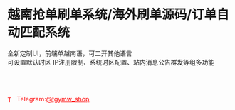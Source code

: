 # 越南抢单刷单系统/海外刷单源码/订单自动匹配系统

全新定制UI，前端单越南语，可二开其他语言<br>可设置默认时区 IP注册限制、系统时区配置、站内消息公告群发等组多功能<br><br><br><br>




<p style="color: red;"><img src="https://cdn-icons-png.flaticon.com/512/2111/2111646.png" alt="Telegram Icon" style="width: 16px; vertical-align: middle; margin-right: 5px;">Telegram:<a href="https://t.me/tgymw_shop" style="color: red;">@tgymw_shop</a></p>
